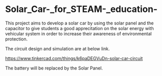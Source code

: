 # Solar_Car-_for_STEAM-_education-

This project aims to develop a solar car by using the solar panel and the capacitor to give students a good apprecitation on the solar energy with vehicular system in order to increase their awareness of environmental protection.

The circuit design and simulation are at below link.

https://www.tinkercad.com/things/k6paDEGVuDn-solar-car-circuit

The battery will be replaced by the Solar Panel. 